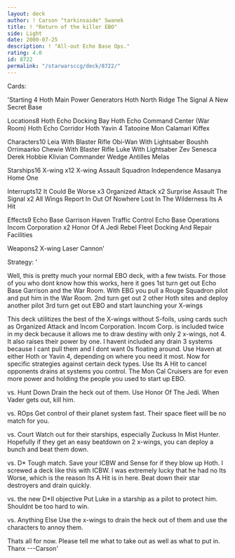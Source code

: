 ```yaml
---
layout: deck
author: ! Carson "tarkinsaide" Swanek
title: ! "Return of the killer EBO"
side: Light
date: 2000-07-25
description: ! "All-out Echo Base Ops."
rating: 4.0
id: 8722
permalink: "/starwarsccg/deck/8722/"
---
```

Cards: 

'Starting 4
Hoth Main Power Generators
Hoth North Ridge
The Signal
A New Secret Base

Locations8
Hoth Echo Docking Bay
Hoth Echo Command Center (War Room)
Hoth Echo Corridor
Hoth
Yavin 4
Tatooine
Mon Calamari
Kiffex

Characters10
Leia With Blaster Rifle
Obi-Wan With Lightsaber
Boushh
Orrimaarko
Chewie With Blaster Rifle
Luke With Lightsaber
Zev Senesca
Derek Hobbie Klivian
Commander Wedge Antilles
Melas

Starships16
X-wing x12
X-wing Assault Squadron
Independence
Masanya
Home One

Interrupts12
It Could Be Worse x3
Organized Attack x2
Surprise Assault
The Signal x2
All Wings Report In
Out Of Nowhere
Lost In The Wilderness
Its A Hit

Effects9
Echo Base Garrison
Haven
Traffic Control
Echo Base Operations
Incom Corporation x2
Honor Of A Jedi
Rebel Fleet
Docking And Repair Facilities


Weapons2
X-wing Laser Cannon'

Strategy: '

Well, this is pretty much your normal EBO deck, with a few twists.  For those of you who dont know how this works, here it goes
1st turn get out Echo Base Garrison and the War Room.	With EBG you pull a Rouge Squadron pilot and put him in the War Room.
2nd turn get out 2 other Hoth sites and deploy another pilot
3rd turn get out EBO and start launching your X-wings

This deck utilitizes the best of the X-wings without S-foils, using cards such as Organized Attack and Incom Corporation.  Incom Corp. is included twice in my deck because it allows me to draw destiny with only 2 x-wings, not 4.  It also raises their power by one.  I havent included any drain 3 systems because I cant pull them and I dont want 0s floating around.  Use Haven at either Hoth or Yavin 4, depending on where you need it most.  Now for specific strategies against certain deck types.  Use Its A Hit to cancel opponents drains at systems you control.  The Mon Cal Cruisers are for even more power and holding the people you used to start up EBO.

vs. Hunt Down Drain the heck out of them.  Use Honor Of The Jedi.  When Vader gets out, kill him.

vs. ROps Get control of their planet system fast.  Their space fleet will be no match for you.

vs. Court Watch out for their starships, especially Zuckuss In Mist Hunter.  Hopefully if they get an easy beatdown on 2 x-wings, you can deploy a bunch and beat them down.

vs. D* Tough match.  Save your ICBW and Sense for if they blow up Hoth.  I screwed a deck like this with ICBW.  I was extremely lucky that he had no Its Worse, which is the reason Its A Hit is in here.  Beat down their star destroyers and drain quickly.

vs. the new D*II objective  Put Luke in a starship as a pilot to protect him.	Shouldnt be too hard to win.

vs. Anything Else Use the x-wings to drain the heck out of them and use the characters to annoy them.

Thats all for now.  Please tell me what to take out as well as what to put in.
Thanx
---Carson'
